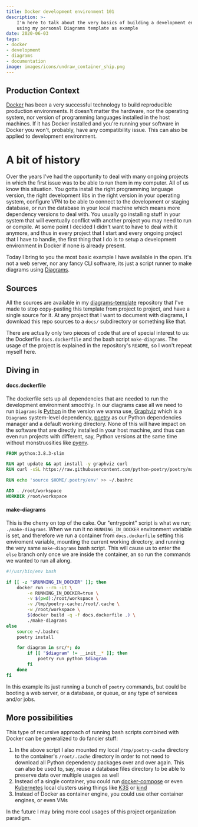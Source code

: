 ```yaml
---
title: Docker development environment 101
description: >-
    I'm here to talk about the very basics of building a development environment in Docker
    using my personal Diagrams template as example
date: 2020-06-03
tags:
- docker
- development
- diagrams
- documentation
image: images/icons/undraw_container_ship.png
---
```


## Production Context
[Docker](https://en.wikipedia.org/wiki/Docker_(software)) has been a very successful technology to
build reproducible production environments. It doesn't matter the hardware, nor the
operating system, nor version of programming languages installed in the host machines. If it has 
Docker installed and you're running your software in Docker you won't, probably, have any
compatibility issue. This can also be applied to development environment.

# A bit of history
Over the years I've had the opportunity to deal with many ongoing projects in which the first issue
was to be able to run them in my computer. All of us know this situation. You gotta install the right
programming language version, the right development libs in the right version in your operating
system, configure VPN to be able to connect to the development or staging database, or run the 
database in your local machine which means more dependency versions to deal with. You usually go
installing stuff in your system that will eventually conflict with another project you may need to 
run or compile. At some point I decided I didn't want to have to deal with it anymore, and thus in every project
that I start and every ongoing project that I have to handle, the first thing that I do is to setup 
a development environment in Docker if none is already present.

Today I bring to you the most basic example I have available in the open. It's not a web server, nor
any fancy CLI software, its just a script runner to make diagrams using
[Diagrams](https://diagrams.mingrammer.com/).

## Sources

All the sources are available in my
[diagrams-template](https://github.com/terciodemelo/diagrams-template) repository that I've made to
stop copy-pasting this template from project to project, and have a single source for it. At any
project that I want to document with diagrams, I download this repo sources to a `docs/` subdirectory
or something like that.

There are actually only two pieces of code that are of special interest to us: the Dockerfile
`docs.dockerfile` and the bash script `make-diagrams`. The usage of the project is explained in the
repository's `README`, so I won't repeat myself here.

## Diving in

#### docs.dockerfile
The dockerfile sets up all dependencies that are needed to run the development environment smoothly.
In our diagrams case all we need to run `Diagrams` is [Python](https://en.wikipedia.org/wiki/Python_(programming_language)) in the version we wanna use, [Graphviz](https://en.wikipedia.org/wiki/Graphviz)
which is a `Diagrams` system-level dependency, [poetry](https://python-poetry.org/) as our Python
dependencies manager and a default working directory. None of this will have impact on the software
that are directly installed in your host machine, and thus can even run projects with different, say,
Python versions at the same time without monstruosities like [pyenv](https://github.com/pyenv/pyenv).

```Dockerfile
FROM python:3.8.3-slim

RUN apt update && apt install -y graphviz curl
RUN curl -sSL https://raw.githubusercontent.com/python-poetry/poetry/master/get-poetry.py | python

RUN echo 'source $HOME/.poetry/env' >> ~/.bashrc

ADD . /root/workspace
WORKDIR /root/workspace
```

#### make-diagrams
This is the cherry on top of the cake. Our "entrypoint" script is what we run; `./make-diagrams`.
When we run it no `RUNNING_IN_DOCKER` environment variable is set, and therefore we run a container
from `docs.dockerfile` setting this enviroment variable, mounting the current working directory, and
running the very same `make-diagrams` bash script. This will cause us to enter the `else` branch 
only once we are inside the container, an so run the commands we wanted to run all along.

```bash
#!/usr/bin/env bash

if [[ -z "$RUNNING_IN_DOCKER" ]]; then
    docker run --rm -it \
        -e RUNNING_IN_DOCKER=true \
        -v $(pwd):/root/workspace \
        -v /tmp/poetry-cache:/root/.cache \
        -w /root/workspace \
        $(docker build -q -f docs.dockerfile .) \
        ./make-diagrams
else
    source ~/.bashrc
    poetry install

    for diagram in src/*; do
        if [[ "$diagram" != __init__* ]]; then
            poetry run python $diagram
        fi
    done
fi
```

In this example its just running a bunch of `poetry` commands, but could be booting a web server, or
a database, or queue, or any type of services and/or jobs.

## More possibilities

This type of recursive approach of running bash scripts combined with Docker can be generalized to
do fancier stuff:

1. In the above script I also mounted my local `/tmp/poetry-cache` directory to the container's
   `/root/.cache` directory in order to not need to download all Python dependency packages over and
   over again. This can also be used to, say, reuse a database files directory to be able to preserve
   data over multiple usages as well
2. Instead of a single container, you could run [docker-compose](https://docs.docker.com/compose/)
   or even [Kubernetes](https://en.wikipedia.org/wiki/Kubernetes) local clusters using things like
   [K3S](https://k3s.io/) or [kind](https://kind.sigs.k8s.io/)
3. Instead of Docker as container engine, you could use other container engines, or even VMs

In the future I may bring more cool usages of this project organization paradigm.
